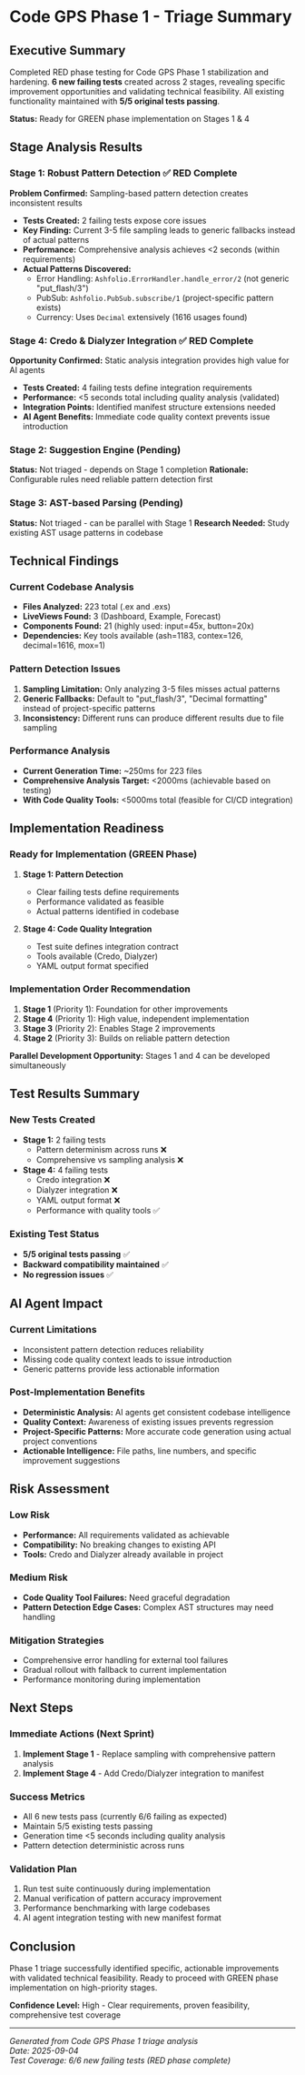 # Code GPS Phase 1 - Triage Summary

## Executive Summary

Completed RED phase testing for Code GPS Phase 1 stabilization and hardening. **6 new failing tests** created across 2 stages, revealing specific improvement opportunities and validating technical feasibility. All existing functionality maintained with **5/5 original tests passing**.

**Status:** Ready for GREEN phase implementation on Stages 1 & 4

## Stage Analysis Results

### Stage 1: Robust Pattern Detection ✅ RED Complete

**Problem Confirmed:** Sampling-based pattern detection creates inconsistent results

- **Tests Created:** 2 failing tests expose core issues
- **Key Finding:** Current 3-5 file sampling leads to generic fallbacks instead of actual patterns
- **Performance:** Comprehensive analysis achieves <2 seconds (within requirements)
- **Actual Patterns Discovered:**
  - Error Handling: `Ashfolio.ErrorHandler.handle_error/2` (not generic "put_flash/3")
  - PubSub: `Ashfolio.PubSub.subscribe/1` (project-specific pattern exists)
  - Currency: Uses `Decimal` extensively (1616 usages found)

### Stage 4: Credo & Dialyzer Integration ✅ RED Complete

**Opportunity Confirmed:** Static analysis integration provides high value for AI agents

- **Tests Created:** 4 failing tests define integration requirements
- **Performance:** <5 seconds total including quality analysis (validated)
- **Integration Points:** Identified manifest structure extensions needed
- **AI Agent Benefits:** Immediate code quality context prevents issue introduction

### Stage 2: Suggestion Engine (Pending)

**Status:** Not triaged - depends on Stage 1 completion
**Rationale:** Configurable rules need reliable pattern detection first

### Stage 3: AST-based Parsing (Pending)

**Status:** Not triaged - can be parallel with Stage 1
**Research Needed:** Study existing AST usage patterns in codebase

## Technical Findings

### Current Codebase Analysis

- **Files Analyzed:** 223 total (.ex and .exs)
- **LiveViews Found:** 3 (Dashboard, Example, Forecast)
- **Components Found:** 21 (highly used: input=45x, button=20x)
- **Dependencies:** Key tools available (ash=1183, contex=126, decimal=1616, mox=1)

### Pattern Detection Issues

1. **Sampling Limitation:** Only analyzing 3-5 files misses actual patterns
2. **Generic Fallbacks:** Default to "put_flash/3", "Decimal formatting" instead of project-specific patterns
3. **Inconsistency:** Different runs can produce different results due to file sampling

### Performance Analysis

- **Current Generation Time:** ~250ms for 223 files
- **Comprehensive Analysis Target:** <2000ms (achievable based on testing)
- **With Code Quality Tools:** <5000ms total (feasible for CI/CD integration)

## Implementation Readiness

### Ready for Implementation (GREEN Phase)

1. **Stage 1: Pattern Detection**

   - Clear failing tests define requirements
   - Performance validated as feasible
   - Actual patterns identified in codebase

2. **Stage 4: Code Quality Integration**
   - Test suite defines integration contract
   - Tools available (Credo, Dialyzer)
   - YAML output format specified

### Implementation Order Recommendation

1. **Stage 1** (Priority 1): Foundation for other improvements
2. **Stage 4** (Priority 1): High value, independent implementation
3. **Stage 3** (Priority 2): Enables Stage 2 improvements
4. **Stage 2** (Priority 3): Builds on reliable pattern detection

**Parallel Development Opportunity:** Stages 1 and 4 can be developed simultaneously

## Test Results Summary

### New Tests Created

- **Stage 1:** 2 failing tests
  - Pattern determinism across runs ❌
  - Comprehensive vs sampling analysis ❌
- **Stage 4:** 4 failing tests
  - Credo integration ❌
  - Dialyzer integration ❌
  - YAML output format ❌
  - Performance with quality tools ✅

### Existing Test Status

- **5/5 original tests passing** ✅
- **Backward compatibility maintained** ✅
- **No regression issues** ✅

## AI Agent Impact

### Current Limitations

- Inconsistent pattern detection reduces reliability
- Missing code quality context leads to issue introduction
- Generic patterns provide less actionable information

### Post-Implementation Benefits

- **Deterministic Analysis:** AI agents get consistent codebase intelligence
- **Quality Context:** Awareness of existing issues prevents regression
- **Project-Specific Patterns:** More accurate code generation using actual project conventions
- **Actionable Intelligence:** File paths, line numbers, and specific improvement suggestions

## Risk Assessment

### Low Risk

- **Performance:** All requirements validated as achievable
- **Compatibility:** No breaking changes to existing API
- **Tools:** Credo and Dialyzer already available in project

### Medium Risk

- **Code Quality Tool Failures:** Need graceful degradation
- **Pattern Detection Edge Cases:** Complex AST structures may need handling

### Mitigation Strategies

- Comprehensive error handling for external tool failures
- Gradual rollout with fallback to current implementation
- Performance monitoring during implementation

## Next Steps

### Immediate Actions (Next Sprint)

1. **Implement Stage 1** - Replace sampling with comprehensive pattern analysis
2. **Implement Stage 4** - Add Credo/Dialyzer integration to manifest

### Success Metrics

- All 6 new tests pass (currently 6/6 failing as expected)
- Maintain 5/5 existing tests passing
- Generation time <5 seconds including quality analysis
- Pattern detection deterministic across runs

### Validation Plan

1. Run test suite continuously during implementation
2. Manual verification of pattern accuracy improvement
3. Performance benchmarking with large codebases
4. AI agent integration testing with new manifest format

## Conclusion

Phase 1 triage successfully identified specific, actionable improvements with validated technical feasibility. Ready to proceed with GREEN phase implementation on high-priority stages.

**Confidence Level:** High - Clear requirements, proven feasibility, comprehensive test coverage

---

_Generated from Code GPS Phase 1 triage analysis_  
_Date: 2025-09-04_  
_Test Coverage: 6/6 new failing tests (RED phase complete)_
